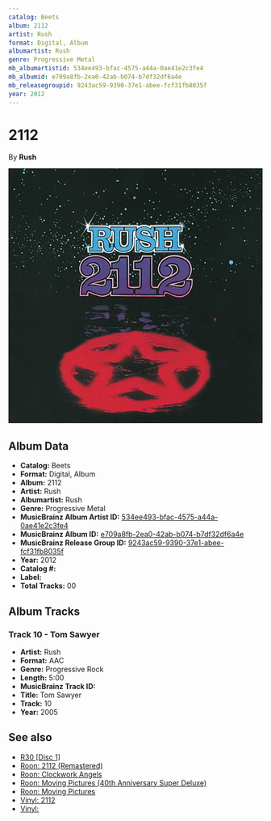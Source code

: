 ```yaml
---
catalog: Beets
album: 2112
artist: Rush
format: Digital, Album
albumartist: Rush
genre: Progressive Metal
mb_albumartistid: 534ee493-bfac-4575-a44a-0ae41e2c3fe4
mb_albumid: e709a8fb-2ea0-42ab-b074-b7df32df6a4e
mb_releasegroupid: 9243ac59-9390-37e1-abee-fcf31fb8035f
year: 2012
---
```


# 2112

By **Rush**

![](../../assets/beetscovers/Rush-2112.jpg)

## Album Data

- **Catalog:** Beets
- **Format:** Digital, Album
- **Album:** 2112
- **Artist:** Rush
- **Albumartist:** Rush
- **Genre:** Progressive Metal
- **MusicBrainz Album Artist ID:** [534ee493-bfac-4575-a44a-0ae41e2c3fe4](https://musicbrainz.org/artist/534ee493-bfac-4575-a44a-0ae41e2c3fe4)
- **MusicBrainz Album ID:** [e709a8fb-2ea0-42ab-b074-b7df32df6a4e](https://musicbrainz.org/release/e709a8fb-2ea0-42ab-b074-b7df32df6a4e)
- **MusicBrainz Release Group ID:** [9243ac59-9390-37e1-abee-fcf31fb8035f](https://musicbrainz.org/release-group/9243ac59-9390-37e1-abee-fcf31fb8035f)
- **Year:** 2012
- **Catalog #:** 
- **Label:** 
- **Total Tracks:** 00

## Album Tracks

### Track 10 - Tom Sawyer

- **Artist:** Rush
- **Format:** AAC
- **Genre:** Progressive Rock
- **Length:** 5:00
- **MusicBrainz Track ID:** [](https://musicbrainz.org/recording/)
- **Title:** Tom Sawyer
- **Track:** 10
- **Year:** 2005


## See also

- [R30 [Disc 1]](R30_[Disc_1].md)
- [Roon: 2112 (Remastered)](../../Roon/Rush/2112_Remastered.md)
- [Roon: Clockwork Angels](../../Roon/Rush/Clockwork_Angels.md)
- [Roon: Moving Pictures (40th Anniversary Super Deluxe)](../../Roon/Rush/Moving_Pictures_40th_Anniversary_Super_Deluxe.md)
- [Roon: Moving Pictures](../../Roon/Rush/Moving_Pictures.md)
- [Vinyl: 2112](../../Vinyl/Rush/2112.md)
- [Vinyl: ](../../Vinyl/Rush/Rush.md)
